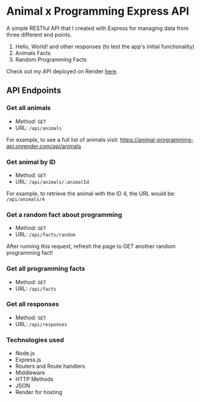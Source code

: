# Animal x Programming Express API

A simple RESTful API that I created with Express for managing data from three different end points.

1. Hello, World! and other responses (to test the app's initial functionality)
2. Animals Facts
3. Random Programming Facts

Check out my API deployed on Render [here](https://animal-programming-api.onrender.com).

## API Endpoints

### Get all animals

- Method: `GET`
- URL: `/api/animals`

For example, to see a full list of animals visit: https://animal-programming-api.onrender.com/api/animals

### Get animal by ID

- Method: `GET`
- URL: `/api/animals/:animalId`

For example, to retrieve the animal with the ID 4, the URL would be: `/api/animals/4`

### Get a random fact about programming

- Method: `GET`
- URL: `/api/facts/random`

After running this request, refresh the page to GET another random programming fact!

### Get all programming facts

- Method: `GET`
- URL: `/api/facts`

### Get all responses

- Method: `GET`
- URL: `/api/responses`

### Technologies used

- Node.js
- Express.js
- Routers and Route handlers
- Middleware
- HTTP Methods
- JSON
- Render for hosting
